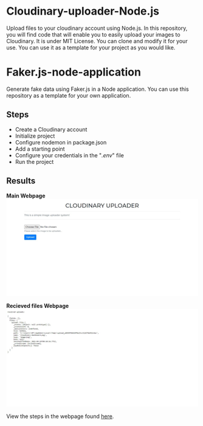 # Cloudinary-uploader-Node.js
Upload files to your cloudinary account using Node.js.
In this repository, you will find code that will enable you to easily upload your images to Cloudinary. It is under MIT License. You can clone and modify it for your use.
You can use it as a template for your project as you would like.

# Faker.js-node-application
Generate fake data using Faker.js in a Node application. You can use this repository as a template for your own application.

## Steps

- Create a Cloudinary account
- Initialize project
- Configure nodemon in package.json
- Add a starting point
- Configure your credentials in the "_.env_" file
- Run the project

## Results
**Main Webpage**
![Main Webpage](uploader-landing-page.png?raw=true "Uploader Webpage")

**Recieved files Webpage**
![Recieved files Webpage](recieved-file-cloudinary-Node.js.png?raw=true "Uploader Webpage")


View the steps in the webpage found [here](https://justusmbuvi.github.io/Faker.js-node-application/).
